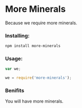 More Minerals
=============

Because we require more minerals.

### Installing:

``` bash
npm install more-minerals
```

### Usage:

``` javascript
var we;

we = require('more-minerals');
```

### Benifits

You will have more minerals.
